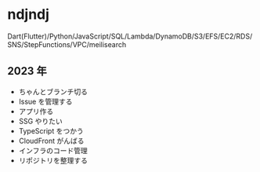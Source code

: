 # ndjndj

Dart(Flutter)/Python/JavaScript/SQL/Lambda/DynamoDB/S3/EFS/EC2/RDS/SNS/StepFunctions/VPC/meilisearch

## 2023 年

- ちゃんとブランチ切る
- Issue を管理する
- アプリ作る
- SSG やりたい
- TypeScript をつかう
- CloudFront がんばる
- インフラのコード管理
- リポジトリを整理する
